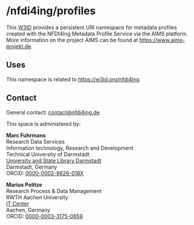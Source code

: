 # /nfdi4ing/profiles
This [W3ID](https://w3id.org) provides a persistent URI namespace for metadata profiles created with the NFDI4Ing Metadata Profile Service via the AIMS platform. More information on the project AIMS can be found at <https://www.aims-projekt.de>.

## Uses
This namespace is related to <https://w3id.org/nfdi4ing>.

## Contact
General contact: [contact@nfdi4ing.de](mailto:contact@nfdi4ing.de)

This space is administered by:  

**Marc Fuhrmans**  
Research Data Services   
Information technology, Research and Development   
Technical University of Darmstadt   
[University and State Library Darmstadt](https://ulb.tu-darmstadt.de)   
Darmstadt, Germany   
ORCID: [0000-0002-9826-018X](https://orcid.org/0000-0002-9826-018X)

**Marius Politze**  
Research Process & Data Management  
RWTH Aachen University  
[IT Center](https://www.itc.rwth-aachen.de/)  
Aachen, Germany  
ORCID: [0000-0003-3175-0659](https://orcid.org/0000-0003-3175-0659)
